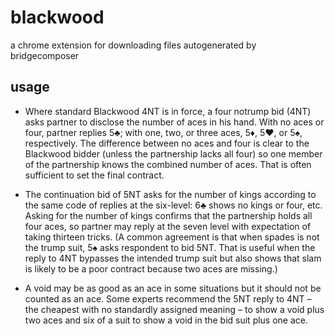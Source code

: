 blackwood
=========

a chrome extension for downloading files autogenerated by bridgecomposer

usage
----------

+ Where standard Blackwood 4NT is in force, a four notrump bid (4NT) asks partner to disclose the number of aces in his hand. With no aces or four, partner replies 5♣; with one, two, or three aces, 5♦, 5♥, or 5♠, respectively. The difference between no aces and four is clear to the Blackwood bidder (unless the partnership lacks all four) so one member of the partnership knows the combined number of aces. That is often sufficient to set the final contract.

+ The continuation bid of 5NT asks for the number of kings according to the same code of replies at the six-level: 6♣ shows no kings or four, etc. Asking for the number of kings confirms that the partnership holds all four aces, so partner may reply at the seven level with expectation of taking thirteen tricks. (A common agreement is that when spades is not the trump suit, 5♠ asks respondent to bid 5NT. That is useful when the reply to 4NT bypasses the intended trump suit but also shows that slam is likely to be a poor contract because two aces are missing.)

+ A void may be as good as an ace in some situations but it should not be counted as an ace. Some experts recommend the 5NT reply to 4NT – the cheapest with no standardly assigned meaning – to show a void plus two aces and six of a suit to show a void in the bid suit plus one ace.
